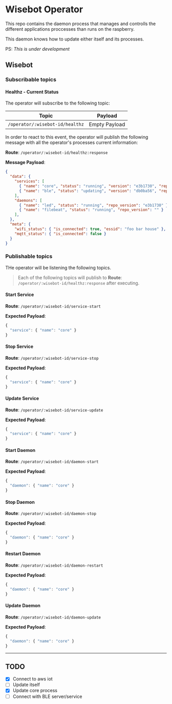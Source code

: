 # Wisebot Operator

This repo contains the daemon process that manages and controlls the different applications proccesses than runs on the raspberry.

This daemon knows how to update either itself and its processes.

PS: *This is under development*

## Wisebot

### Subscribable topics

#### Healthz - Current Status

The operator will subscribe to the following topic:

| Topic | Payload |
|:-----:|:---:|
|`/operator/:wisebot-id/healthz`| Empty Payload |

In order to react to this event, the operator will publish the following message with all the operator's processes current information:

**Route**: `/operator/:wisebot-id/healthz:response`

**Message Payload**:

```json
{
  "data": {
    "services": [
      { "name": "core", "status": "running", "version": "e3b1730", "repo_version": "e3b1730" },
      { "name": "ble", "status": "updating", "version": "db0ba56", "repo_version": "fddc960" }
    ],
    "daemons": [
      { "name": "led", "status": "running", "repo_version": "e3b1730" },
      { "name": "filebeat", "status": "running", "repo_version": "" }
    ],
  },
  "meta": {
    "wifi_status": { "is_connected": true, "essid": "foo bar house" },
    "mqtt_status": { "is_connected": false }
  }
}
```

### Publishable topics

THe operator will be listening the following topics.

> Each of the following topics will publish to **Route**: `/operator/:wisebot-id/healthz:response` after executing.

#### Start Service

**Route**: `/operator/:wisebot-id/service-start`

**Expected Payload**:

```js
{
  "service": { "name": "core" }
}
```

#### Stop Service

**Route**: `/operator/:wisebot-id/service-stop`

**Expected Payload**:

```js
{
  "service": { "name": "core" }
}
```

#### Update Service

**Route**: `/operator/:wisebot-id/service-update`

**Expected Payload**:

```js
{
  "service": { "name": "core" }
}
```

#### Start Daemon

**Route**: `/operator/:wisebot-id/daemon-start`

**Expected Payload**:

```js
{
  "daemon": { "name": "core" }
}
```

#### Stop Daemon

**Route**: `/operator/:wisebot-id/daemon-stop`

**Expected Payload**:

```js
{
  "daemon": { "name": "core" }
}
```

#### Restart Daemon

**Route**: `/operator/:wisebot-id/daemon-restart`

**Expected Payload**:

```js
{
  "daemon": { "name": "core" }
}
```

#### Update Daemon

**Route**: `/operator/:wisebot-id/daemon-update`

**Expected Payload**:

```js
{
  "daemon": { "name": "core" }
}
```
------

## TODO

- [X] Connect to aws iot
- [ ] Update itself
- [X] Update core process
- [ ] Connect with BLE server/service
